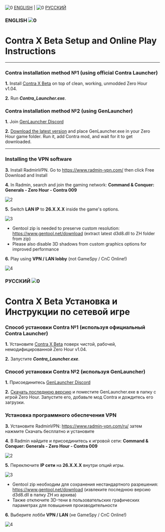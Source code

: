 ![0](https://cdn.discordapp.com/attachments/410500983198580740/948933165177765938/flag-gb.jpg) [ENGLISH](#ENGLISH-) | ![0](https://cdn.discordapp.com/attachments/410500983198580740/948934837664878592/flag-ru.jpg) [РУССКИЙ](#РУССКИЙ-)
### ENGLISH ![0](https://cdn.discordapp.com/attachments/410500983198580740/948933165177765938/flag-gb.jpg)
# Contra X Beta Setup and Online Play Instructions

------
### Contra installation method №1 (using official Contra Launcher)
**1.** Install [Contra X Beta](https://www.moddb.com/mods/contra/downloads/contra-x-beta-setup) on top of clean, working, unmodded Zero Hour v1.04.

**2.** Run ***Contra_Launcher.exe***.

### Contra installation method №2 (using GenLauncher)
**1.** Join [GenLauncher Discord](https://discord.com/invite/fFGpudz5hV)

**2.** [Download the latest version](https://discord.com/channels/886293575128739860/886296846882996274/926436133775233075) and place GenLauncher.exe in your Zero Hour game folder. Run it, add Contra mod, and wait for it to get downloaded.

------
### Installing the VPN software

**3.** Install RadminVPN. Go to https://www.radmin-vpn.com/ then click Free Download and Install

**4.** In Radmin, search and join the gaming network:
**Command & Conquer: Generals - Zero Hour - Contra 009**

![2](https://media.discordapp.net/attachments/410501978784006144/795776427739971604/unknown.png)

**5.** Switch **LAN IP** to **26.X.X.X** inside the game's options.

![3](https://media.discordapp.net/attachments/410501978784006144/795781301134819348/unknown.png)
- Gentool zip is needed to preserve custom resolution:
https://www.gentool.net/download (extract latest d3d8.dll to ZH folder from zip)
- Please also disable 3D shadows from custom graphics options for improved performance

**6.** Play using **VPN / LAN lobby** (not GameSpy / CnC Online!)

![4](https://media.discordapp.net/attachments/410501978784006144/795777286874857542/unknown.png)

### РУССКИЙ ![0](https://cdn.discordapp.com/attachments/410500983198580740/948934837664878592/flag-ru.jpg)
# Contra X Beta Установка и Инструкции по сетевой игре

### Способ установки Contra №1 (используя официальный Contra Launcher)
**1.** Установите [Contra X Beta](https://www.moddb.com/mods/contra/downloads/contra-x-beta-setup) поверх чистой, рабочей, немодифицированной Zero Hour v1.04.

**2.** Запустите ***Contra_Launcher.exe***.

### Способ установки Contra №2 (используя GenLauncher)
**1.** Присоединитесь [GenLauncher Discord](https://discord.com/invite/fFGpudz5hV)

**2.** [Скачать последнюю версию](https://discord.com/channels/886293575128739860/886296846882996274/926436133775233075) и поместите GenLauncher.exe в папку с игрой Zero Hour. Запустите его, добавьте мод Contra и дождитесь его загрузки.

### Установка программного обеспечения VPN

**3.** Установите RadminVPN: https://www.radmin-vpn.com/ru/ затем нажмите Скачать бесплатно и установите

**4.** В Radmin найдите и присоединитесь к игровой сети:
**Command & Conquer: Generals - Zero Hour - Contra 009**

![2](https://media.discordapp.net/attachments/194120076054495232/768127932320710676/unknown.png)

**5.** Переключите **IP сети** на **26.X.X.X** внутри опций игры.

![3](https://media.discordapp.net/attachments/410501978784006144/795781594764804106/unknown.png)
- Gentool zip необходим для сохранения нестандартного разрешения:
https://www.gentool.net/download (извлеките последнюю версию d3d8.dll в папку ZH из архива)
- Также отключите 3D-тени в пользовательских графических параметрах для повышения производительности

**6.** Выберите лобби **VPN / LAN** (не GameSpy / CnC Online!)

![4](https://media.discordapp.net/attachments/410501978784006144/795777032054112306/unknown.png)
